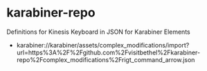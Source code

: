 # karabiner-repo
Definitions for Kinesis Keyboard in JSON for Karabiner Elements


*  karabiner://karabiner/assets/complex_modifications/import?url=https%3A%2F%2Fgithub.com%2Fvisitbethel%2Fkarabiner-repo%2Fcomplex_modifications%2Frigt_command_arrow.json
